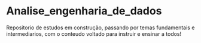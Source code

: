 # Analise_engenharia_de_dados
Repositorio de estudos em construção, passando por temas fundamentais e intermediarios, com o conteudo voltado para instruir e ensinar a todos!
